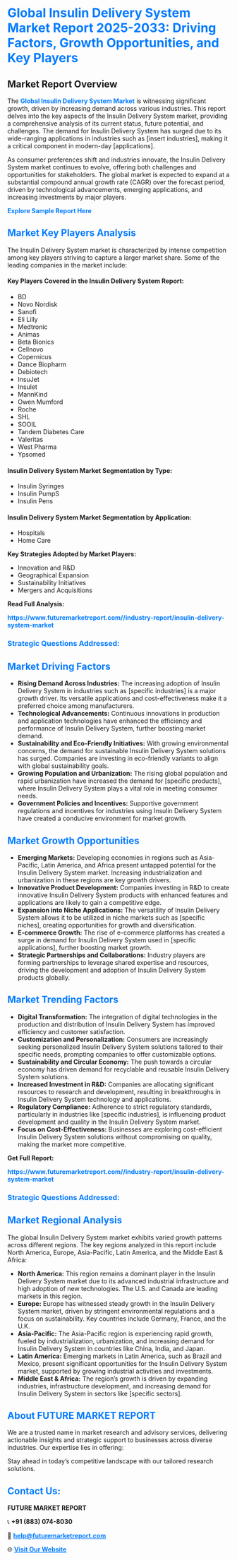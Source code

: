<h1 style="color: #007BFF;">Global Insulin Delivery System Market Report 2025-2033: Driving Factors, Growth Opportunities, and Key Players</h1>

<section id="overview">
<h2>Market Report Overview</h2>
<p>The <a href="https://www.futuremarketreport.com//industry-report/insulin-delivery-system-market" style="color: #007BFF; text-decoration: none;"><strong>Global Insulin Delivery System Market</strong></a> is witnessing significant growth, driven by increasing demand across various industries. This report delves into the key aspects of the Insulin Delivery System market, providing a comprehensive analysis of its current status, future potential, and challenges. The demand for Insulin Delivery System has surged due to its wide-ranging applications in industries such as [insert industries], making it a critical component in modern-day [applications].</p>
<p>As consumer preferences shift and industries innovate, the Insulin Delivery System market continues to evolve, offering both challenges and opportunities for stakeholders. The global market is expected to expand at a substantial compound annual growth rate (CAGR) over the forecast period, driven by technological advancements, emerging applications, and increasing investments by major players.</p>
</section>

<section id="overview">
<p><a href="https://www.futuremarketreport.com//request-sample/reportId=47823" style="color: #007BFF; text-decoration: none;"><strong>Explore Sample Report Here</strong></a></p>
</section>

<section id="key-players">
<h2 style="color: #007BFF;">Market Key Players Analysis</h2>
<p>The Insulin Delivery System market is characterized by intense competition among key players striving to capture a larger market share. Some of the leading companies in the market include:</p>
<h4>Key Players Covered in the Insulin Delivery System Report:</h4>
<ul><li>BD</li><li>Novo Nordisk</li><li>Sanofi</li><li>Eli Lilly</li><li>Medtronic</li><li>Animas</li><li>Beta Bionics</li><li>Cellnovo</li><li>Copernicus</li><li>Dance Biopharm</li><li>Debiotech</li><li>InsuJet</li><li>Insulet</li><li>MannKind</li><li>Owen Mumford</li><li>Roche</li><li>SHL</li><li>SOOIL</li><li>Tandem Diabetes Care</li><li>Valeritas</li><li>West Pharma</li><li>Ypsomed</li></ul>
<h4>Insulin Delivery System Market Segmentation by Type:</h4>
<ul><li>Insulin Syringes</li><li>Insulin PumpS</li><li>Insulin Pens</li></ul>

<h4>Insulin Delivery System Market Segmentation by Application:</h4>
<ul><li>Hospitals</li><li>Home Care</li></ul>
<p><strong>Key Strategies Adopted by Market Players:</strong></p>
<ul>
<li>Innovation and R&D</li>
<li>Geographical Expansion</li>
<li>Sustainability Initiatives</li>
<li>Mergers and Acquisitions</li>
</ul>
</section>

<section>
<p><strong>Read Full Analysis: </strong></p><a href="https://www.futuremarketreport.com//industry-report/insulin-delivery-system-market" style="color: #007BFF; text-decoration: none;"><strong>https://www.futuremarketreport.com//industry-report/insulin-delivery-system-market</strong></a>
<h3 style="color: #007BFF;">Strategic Questions Addressed:</h3>
</section>

<section id="driving-factors">
<h2 style="color: #007BFF;">Market Driving Factors</h2>
<ul>
<li><strong>Rising Demand Across Industries:</strong> The increasing adoption of Insulin Delivery System in industries such as [specific industries] is a major growth driver. Its versatile applications and cost-effectiveness make it a preferred choice among manufacturers.</li>
<li><strong>Technological Advancements:</strong> Continuous innovations in production and application technologies have enhanced the efficiency and performance of Insulin Delivery System, further boosting market demand.</li>
<li><strong>Sustainability and Eco-Friendly Initiatives:</strong> With growing environmental concerns, the demand for sustainable Insulin Delivery System solutions has surged. Companies are investing in eco-friendly variants to align with global sustainability goals.</li>
<li><strong>Growing Population and Urbanization:</strong> The rising global population and rapid urbanization have increased the demand for [specific products], where Insulin Delivery System plays a vital role in meeting consumer needs.</li>
<li><strong>Government Policies and Incentives:</strong> Supportive government regulations and incentives for industries using Insulin Delivery System have created a conducive environment for market growth.</li>
</ul>
</section>

<section id="growth-opportunities">
<h2 style="color: #007BFF;">Market Growth Opportunities</h2>
<ul>
<li><strong>Emerging Markets:</strong> Developing economies in regions such as Asia-Pacific, Latin America, and Africa present untapped potential for the Insulin Delivery System market. Increasing industrialization and urbanization in these regions are key growth drivers.</li>
<li><strong>Innovative Product Development:</strong> Companies investing in R&D to create innovative Insulin Delivery System products with enhanced features and applications are likely to gain a competitive edge.</li>
<li><strong>Expansion into Niche Applications:</strong> The versatility of Insulin Delivery System allows it to be utilized in niche markets such as [specific niches], creating opportunities for growth and diversification.</li>
<li><strong>E-commerce Growth:</strong> The rise of e-commerce platforms has created a surge in demand for Insulin Delivery System used in [specific applications], further boosting market growth.</li>
<li><strong>Strategic Partnerships and Collaborations:</strong> Industry players are forming partnerships to leverage shared expertise and resources, driving the development and adoption of Insulin Delivery System products globally.</li>
</ul>
</section>

<section id="trending-factors">
<h2 style="color: #007BFF;">Market Trending Factors</h2>
<ul>
<li><strong>Digital Transformation:</strong> The integration of digital technologies in the production and distribution of Insulin Delivery System has improved efficiency and customer satisfaction.</li>
<li><strong>Customization and Personalization:</strong> Consumers are increasingly seeking personalized Insulin Delivery System solutions tailored to their specific needs, prompting companies to offer customizable options.</li>
<li><strong>Sustainability and Circular Economy:</strong> The push towards a circular economy has driven demand for recyclable and reusable Insulin Delivery System solutions.</li>
<li><strong>Increased Investment in R&D:</strong> Companies are allocating significant resources to research and development, resulting in breakthroughs in Insulin Delivery System technology and applications.</li>
<li><strong>Regulatory Compliance:</strong> Adherence to strict regulatory standards, particularly in industries like [specific industries], is influencing product development and quality in the Insulin Delivery System market.</li>
<li><strong>Focus on Cost-Effectiveness:</strong> Businesses are exploring cost-efficient Insulin Delivery System solutions without compromising on quality, making the market more competitive.</li>
</ul>
</section>

<section>
<p><strong>Get Full Report: </strong></p><a href="https://www.futuremarketreport.com//industry-report/insulin-delivery-system-market" style="color: #007BFF; text-decoration: none;"><strong>https://www.futuremarketreport.com//industry-report/insulin-delivery-system-market</strong></a>
<h3 style="color: #007BFF;">Strategic Questions Addressed:</h3>
</section>


<section id="regional-analysis">
<h2 style="color: #007BFF;">Market Regional Analysis</h2>
<p>The global Insulin Delivery System market exhibits varied growth patterns across different regions. The key regions analyzed in this report include North America, Europe, Asia-Pacific, Latin America, and the Middle East & Africa:</p>
<ul>
<li><strong>North America:</strong> This region remains a dominant player in the Insulin Delivery System market due to its advanced industrial infrastructure and high adoption of new technologies. The U.S. and Canada are leading markets in this region.</li>
<li><strong>Europe:</strong> Europe has witnessed steady growth in the Insulin Delivery System market, driven by stringent environmental regulations and a focus on sustainability. Key countries include Germany, France, and the U.K.</li>
<li><strong>Asia-Pacific:</strong> The Asia-Pacific region is experiencing rapid growth, fueled by industrialization, urbanization, and increasing demand for Insulin Delivery System in countries like China, India, and Japan.</li>
<li><strong>Latin America:</strong> Emerging markets in Latin America, such as Brazil and Mexico, present significant opportunities for the Insulin Delivery System market, supported by growing industrial activities and investments.</li>
<li><strong>Middle East & Africa:</strong> The region’s growth is driven by expanding industries, infrastructure development, and increasing demand for Insulin Delivery System in sectors like [specific sectors].</li>
</ul>
</section>

<footer>
<h2 style="color: #007BFF;">About FUTURE MARKET REPORT</h2>
<p>We are a trusted name in market research and advisory services, delivering actionable insights and strategic support to businesses across diverse industries. Our expertise lies in offering:</p>

<p>Stay ahead in today’s competitive landscape with our tailored research solutions.</p>

<h2 style="color: #007BFF;">Contact Us:</h2>
<p><strong>FUTURE MARKET REPORT</strong></p>
<p>📞 <strong>+91 (883) 074-8030</strong></p>
<p>📧 <strong><a href="mailto:help@futuremarketreport.com" style="color: #007BFF;">help@futuremarketreport.com</a></strong></p>
<p>🌐 <strong><a href="https://www.futuremarketreport.com/" style="color: #007BFF;">Visit Our Website</a></strong></p>
</footer>